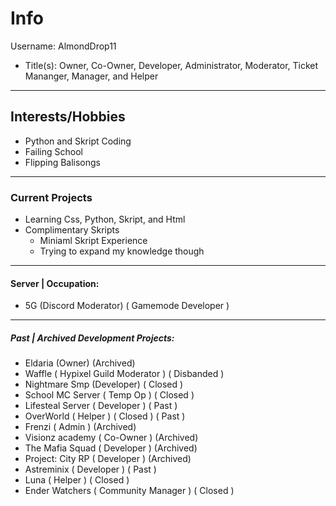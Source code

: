 # Info #
Username: AlmondDrop11
* Title(s): Owner, Co-Owner, Developer, Administrator, Moderator, Ticket Mananger, Manager, and Helper

- - - -

## Interests/Hobbies ##

* Python and Skript Coding
* Failing School
* Flipping Balisongs

- - - -

### Current Projects ###

* Learning Css, Python, Skript, and Html
* Complimentary Skripts
  * Miniaml Skript Experience
  * Trying to expand my knowledge though

- - - -

#### Server | Occupation: ####

* 5G (Discord Moderator) ( Gamemode Developer )

- - - -

##### Past | Archived Development Projects: #####

* Eldaria (Owner) (Archived)
* Waffle ( Hypixel Guild Moderator ) ( Disbanded )
* Nightmare Smp (Developer) ( Closed )
* School MC Server ( Temp Op ) ( Closed )
* Lifesteal Server ( Developer ) ( Past ) 
* OverWorld ( Helper ) ( Closed ) ( Past )
* Frenzi ( Admin ) (Archived)
* Visionz academy ( Co-Owner ) (Archived)
* The Mafia Squad ( Developer ) (Archived)
* Project: City RP ( Developer ) (Archived)
* Astreminix ( Developer ) ( Past )
* Luna ( Helper ) ( Closed )
* Ender Watchers ( Community Manager ) ( Closed )
